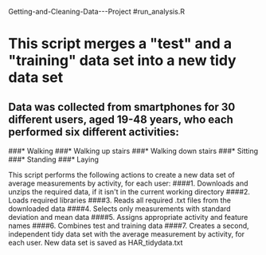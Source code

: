 Getting-and-Cleaning-Data---Project
#run_analysis.R
# This script merges a "test" and a "training" data set into a new tidy data set
## Data was collected from smartphones for 30 different users, aged 19-48 years, who each performed six different activities:
###* Walking
###* Walking up stairs
###* Walking down stairs
###* Sitting
###* Standing
###* Laying

This script performs the following actions to create a new data set of average measurements by activity, for each user:
####1. Downloads and unzips the required data, if it isn't in the current working directory
####2. Loads required libraries
####3. Reads all required .txt files from the downloaded data
####4. Selects only measurements with standard deviation and mean data
####5. Assigns appropriate activity and feature names
####6. Combines test and training data
####7. Creates a second, independent tidy data set with the average measurement by activity, for each user. New data set is saved as HAR_tidydata.txt

